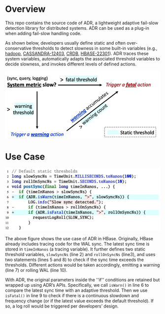 # Overview

This repo contains the source code of ADR, a lightweight adaptive fail-slow detection library for distributed systems. ADR can be used as a plug-in when adding fail-slow handling code. 

As shown below, developers usually define static and often over-conservative thresholds to detect slowness in some built-in variables (e.g., [hadoop](https://github.com/apache/hadoop/blob/release-3.3.6-RC0/hadoop-hdfs-project/hadoop-hdfs-client/src/main/java/org/apache/hadoop/hdfs/DataStreamer.java#L1138-L1149), [CASSANDRA-12403](https://issues.apache.org/jira/browse/CASSANDRA-12403), [CRDB](https://github.com/cockroachdb/cockroach/blob/v23.1.11/pkg/storage/pebble.go#L1246-L1275), [HBASE-22301](https://issues.apache.org/jira/browse/HBASE-22301)). ADR traces these system variables, automatically adapts the associated threshold variables to decide slowness, and invokes different levels of defined actions.

![Preview](../docs/example-adr-background.jpg)

# Use Case
![Preview](../docs/example-adr.jpg)

The above figure shows the use case of ADR in HBase. Originally, HBase already includes tracing code for the WAL sync. The latest sync time is stored in `timeInNanos` (a tracing variable). It further defines two static threshold variables, `slowSyncNs` (line 2) and `rollOnSyncNs` (line3), and uses two statements (lines 5 and 8) to check if the sync time exceeds the thresholds. Different actions would be taken accordingly, emitting a warning (line 7) or rolling WAL (line 10).

With ADR, the original parameters inside the ''if'' conditions are retained but wrapped up using ADR’s APIs. Specifically, we call `isWarn()` in line 6 to compare the latest sync time with an adaptive threshold. Then we use `isFatal()` in line 9 to check if there is a continuous slowdown and frequency change (or if the latest value exceeds the default threshold). If so, a log roll would be triggered per developers’ design.

